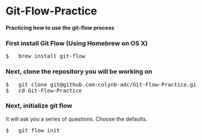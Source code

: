 <h1>Git-Flow-Practice</h1>
<strong>Practicing how to use the git-flow process</strong>

<h3>First install Git Flow (Using Homebrew on OS X)</h3>

<pre>
$	brew install git-flow
</pre>

<h3>Next, clone the repository you will be working on</h3>

<pre>
$	git clone git@github.com:colynb-adc/Git-Flow-Practice.git
$	cd Git-Flow-Practice
</pre>

<h3>Next, initialize git flow</h3>
It will ask you a series of questions. Choose the defaults.

<pre>
$	git flow init
</pre>